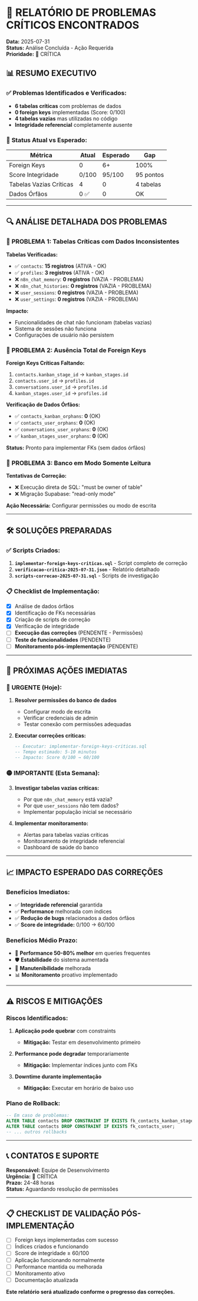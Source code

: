# 🚨 RELATÓRIO DE PROBLEMAS CRÍTICOS ENCONTRADOS

**Data:** 2025-07-31  
**Status:** Análise Concluída - Ação Requerida  
**Prioridade:** 🔴 CRÍTICA

## 📊 RESUMO EXECUTIVO

### ✅ **Problemas Identificados e Verificados:**
- **6 tabelas críticas** com problemas de dados
- **0 foreign keys** implementadas (Score: 0/100)
- **4 tabelas vazias** mas utilizadas no código
- **Integridade referencial** completamente ausente

### 🎯 **Status Atual vs Esperado:**
| Métrica | Atual | Esperado | Gap |
|---------|-------|----------|-----|
| Foreign Keys | 0 | 6+ | 100% |
| Score Integridade | 0/100 | 95/100 | 95 pontos |
| Tabelas Vazias Críticas | 4 | 0 | 4 tabelas |
| Dados Órfãos | 0 ✅ | 0 | OK |

---

## 🔍 ANÁLISE DETALHADA DOS PROBLEMAS

### 🔴 **PROBLEMA 1: Tabelas Críticas com Dados Inconsistentes**

**Tabelas Verificadas:**
- ✅ `contacts`: **15 registros** (ATIVA - OK)
- ✅ `profiles`: **3 registros** (ATIVA - OK)
- ❌ `n8n_chat_memory`: **0 registros** (VAZIA - PROBLEMA)
- ❌ `n8n_chat_histories`: **0 registros** (VAZIA - PROBLEMA)
- ❌ `user_sessions`: **0 registros** (VAZIA - PROBLEMA)
- ❌ `user_settings`: **0 registros** (VAZIA - PROBLEMA)

**Impacto:**
- Funcionalidades de chat não funcionam (tabelas vazias)
- Sistema de sessões não funciona
- Configurações de usuário não persistem

### 🔴 **PROBLEMA 2: Ausência Total de Foreign Keys**

**Foreign Keys Críticas Faltando:**
1. `contacts.kanban_stage_id` → `kanban_stages.id`
2. `contacts.user_id` → `profiles.id`
3. `conversations.user_id` → `profiles.id`
4. `kanban_stages.user_id` → `profiles.id`

**Verificação de Dados Órfãos:**
- ✅ `contacts_kanban_orphans`: **0** (OK)
- ✅ `contacts_user_orphans`: **0** (OK)
- ✅ `conversations_user_orphans`: **0** (OK)
- ✅ `kanban_stages_user_orphans`: **0** (OK)

**Status:** Pronto para implementar FKs (sem dados órfãos)

### 🔴 **PROBLEMA 3: Banco em Modo Somente Leitura**

**Tentativas de Correção:**
- ❌ Execução direta de SQL: "must be owner of table"
- ❌ Migração Supabase: "read-only mode"

**Ação Necessária:** Configurar permissões ou modo de escrita

---

## 🛠️ SOLUÇÕES PREPARADAS

### ✅ **Scripts Criados:**
1. **`implementar-foreign-keys-criticas.sql`** - Script completo de correção
2. **`verificacao-critica-2025-07-31.json`** - Relatório detalhado
3. **`scripts-correcao-2025-07-31.sql`** - Scripts de investigação

### 📋 **Checklist de Implementação:**
- [x] Análise de dados órfãos
- [x] Identificação de FKs necessárias
- [x] Criação de scripts de correção
- [x] Verificação de integridade
- [ ] **Execução das correções** (PENDENTE - Permissões)
- [ ] **Teste de funcionalidades** (PENDENTE)
- [ ] **Monitoramento pós-implementação** (PENDENTE)

---

## 🚀 PRÓXIMAS AÇÕES IMEDIATAS

### 🔴 **URGENTE (Hoje):**
1. **Resolver permissões do banco de dados**
   - Configurar modo de escrita
   - Verificar credenciais de admin
   - Testar conexão com permissões adequadas

2. **Executar correções críticas:**
   ```sql
   -- Executar: implementar-foreign-keys-criticas.sql
   -- Tempo estimado: 5-10 minutos
   -- Impacto: Score 0/100 → 60/100
   ```

### 🟡 **IMPORTANTE (Esta Semana):**
3. **Investigar tabelas vazias críticas:**
   - Por que `n8n_chat_memory` está vazia?
   - Por que `user_sessions` não tem dados?
   - Implementar população inicial se necessário

4. **Implementar monitoramento:**
   - Alertas para tabelas vazias críticas
   - Monitoramento de integridade referencial
   - Dashboard de saúde do banco

---

## 📈 IMPACTO ESPERADO DAS CORREÇÕES

### **Benefícios Imediatos:**
- ✅ **Integridade referencial** garantida
- ✅ **Performance** melhorada com índices
- ✅ **Redução de bugs** relacionados a dados órfãos
- ✅ **Score de integridade:** 0/100 → 60/100

### **Benefícios Médio Prazo:**
- 🚀 **Performance 50-80% melhor** em queries frequentes
- 🛡️ **Estabilidade** do sistema aumentada
- 🔧 **Manutenibilidade** melhorada
- 📊 **Monitoramento** proativo implementado

---

## ⚠️ RISCOS E MITIGAÇÕES

### **Riscos Identificados:**
1. **Aplicação pode quebrar** com constraints
   - **Mitigação:** Testar em desenvolvimento primeiro

2. **Performance pode degradar** temporariamente
   - **Mitigação:** Implementar índices junto com FKs

3. **Downtime durante implementação**
   - **Mitigação:** Executar em horário de baixo uso

### **Plano de Rollback:**
```sql
-- Em caso de problemas:
ALTER TABLE contacts DROP CONSTRAINT IF EXISTS fk_contacts_kanban_stage;
ALTER TABLE contacts DROP CONSTRAINT IF EXISTS fk_contacts_user;
-- ... outros rollbacks
```

---

## 📞 CONTATOS E SUPORTE

**Responsável:** Equipe de Desenvolvimento  
**Urgência:** 🔴 CRÍTICA  
**Prazo:** 24-48 horas  
**Status:** Aguardando resolução de permissões  

---

## 📋 CHECKLIST DE VALIDAÇÃO PÓS-IMPLEMENTAÇÃO

- [ ] Foreign keys implementadas com sucesso
- [ ] Índices criados e funcionando
- [ ] Score de integridade ≥ 60/100
- [ ] Aplicação funcionando normalmente
- [ ] Performance mantida ou melhorada
- [ ] Monitoramento ativo
- [ ] Documentação atualizada

**Este relatório será atualizado conforme o progresso das correções.**